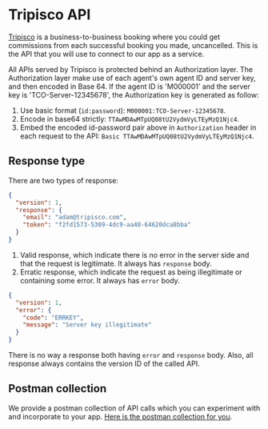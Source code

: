 # Tripisco API

[Tripisco](https://tripisco.com) is a business-to-business booking where you could get commissions
from each successful booking you made, uncancelled. This is the API that you
will use to connect to our app as a service.

All APIs served by Tripisco is protected behind an Authorization layer.
The Authorization layer make use of each agent's own agent ID and server key,
and then encoded in Base 64. If the agent ID is 'M000001' and the server key
is 'TCO-Server-12345678', the Authorization key is generated as follow:

1. Use basic format (`id:password`): `M000001:TCO-Server-12345678`.
2. Encode in base64 strictly: `TTAwMDAwMTpUQ08tU2VydmVyLTEyMzQ1Njc4`.
3. Embed the encoded id-password pair above in `Authorization` header in each request to the API: `Basic TTAwMDAwMTpUQ08tU2VydmVyLTEyMzQ1Njc4`.

## Response type

There are two types of response:

```json
{
  "version": 1,
  "response": {
    "email": "adam@tripisco.com",
    "token": "f2fd1573-5309-4dc9-aa40-64620dca8bba"
  }
}
```

1. Valid response, which indicate there is no error in the server side and that the request is legitimate. It always has `response` body.
2. Erratic response, which indicate the request as being illegitimate or containing some error. It always has `error` body.

```json
{
  "version": 1,
  "error": {
    "code": "ERRKEY",
    "message": "Server key illegitimate"
  }
}
```

There is no way a response both having `error` and `response` body. Also, 
all response always contains the version ID of the called API.

## Postman collection

We provide a postman collection of API calls which you can experiment with and
incorporate to your app. [Here is the postman collection for you](https://www.getpostman.com/collections/1eb5f910985639fec5ab).
